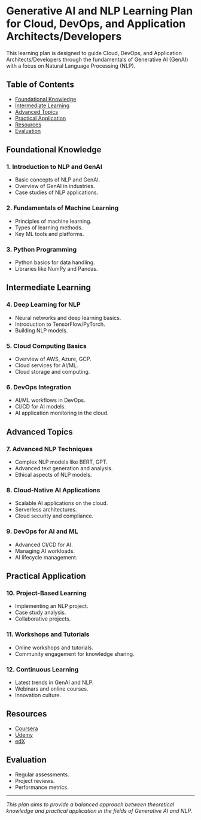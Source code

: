# Generative AI and NLP Learning Plan for Cloud, DevOps, and Application Architects/Developers

This learning plan is designed to guide Cloud, DevOps, and Application Architects/Developers through the fundamentals of Generative AI (GenAI) with a focus on Natural Language Processing (NLP).

## Table of Contents
- [Foundational Knowledge](#foundational-knowledge)
- [Intermediate Learning](#intermediate-learning)
- [Advanced Topics](#advanced-topics)
- [Practical Application](#practical-application)
- [Resources](#resources)
- [Evaluation](#evaluation)

## Foundational Knowledge
### 1. Introduction to NLP and GenAI
- Basic concepts of NLP and GenAI.
- Overview of GenAI in industries.
- Case studies of NLP applications.

### 2. Fundamentals of Machine Learning
- Principles of machine learning.
- Types of learning methods.
- Key ML tools and platforms.

### 3. Python Programming
- Python basics for data handling.
- Libraries like NumPy and Pandas.

## Intermediate Learning
### 4. Deep Learning for NLP
- Neural networks and deep learning basics.
- Introduction to TensorFlow/PyTorch.
- Building NLP models.

### 5. Cloud Computing Basics
- Overview of AWS, Azure, GCP.
- Cloud services for AI/ML.
- Cloud storage and computing.

### 6. DevOps Integration
- AI/ML workflows in DevOps.
- CI/CD for AI models.
- AI application monitoring in the cloud.

## Advanced Topics
### 7. Advanced NLP Techniques
- Complex NLP models like BERT, GPT.
- Advanced text generation and analysis.
- Ethical aspects of NLP models.

### 8. Cloud-Native AI Applications
- Scalable AI applications on the cloud.
- Serverless architectures.
- Cloud security and compliance.

### 9. DevOps for AI and ML
- Advanced CI/CD for AI.
- Managing AI workloads.
- AI lifecycle management.

## Practical Application
### 10. Project-Based Learning
- Implementing an NLP project.
- Case study analysis.
- Collaborative projects.

### 11. Workshops and Tutorials
- Online workshops and tutorials.
- Community engagement for knowledge sharing.

### 12. Continuous Learning
- Latest trends in GenAI and NLP.
- Webinars and online courses.
- Innovation culture.

## Resources
- [Coursera](https://www.coursera.org)
- [Udemy](https://www.udemy.com)
- [edX](https://www.edx.org)

## Evaluation
- Regular assessments.
- Project reviews.
- Performance metrics.

---

*This plan aims to provide a balanced approach between theoretical knowledge and practical application in the fields of Generative AI and NLP.*
